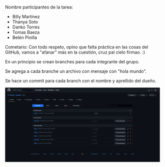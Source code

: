 
Nombre participantes de la tarea:

- Billy Martínez
- Thanya Soto
- Danko Torres
- Tomas Baeza
- Belén Pinilla

Cometario:
Con todo respeto, opino que falta práctica en las cosas del GitHub, vamos a "afanar" más en la cuestión, cruz pal cielo firmao. :) 

En un principio se crean branches para cada integrante del grupo. 

Se agrega a cada branche un archivo con mensaje con "hola mundo". 

Se hace un commit para cada branch con el nombre y aprellido del dueño.

![alt text](https://github.com/Billyflin/Tarea5/blob/master/unknown.png)
